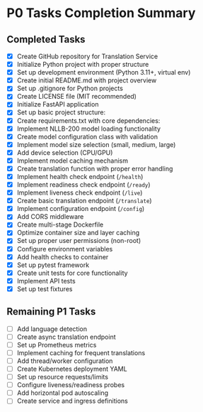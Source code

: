 # P0 Tasks Completion Summary

## Completed Tasks

- [x] Create GitHub repository for Translation Service
- [x] Initialize Python project with proper structure
- [x] Set up development environment (Python 3.11+, virtual env)
- [x] Create initial README.md with project overview
- [x] Set up .gitignore for Python projects
- [x] Create LICENSE file (MIT recommended)
- [x] Initialize FastAPI application
- [x] Set up basic project structure:
- [x] Create requirements.txt with core dependencies:
- [x] Implement NLLB-200 model loading functionality
- [x] Create model configuration class with validation
- [x] Implement model size selection (small, medium, large)
- [x] Add device selection (CPU/GPU)
- [x] Implement model caching mechanism
- [x] Create translation function with proper error handling
- [x] Implement health check endpoint (`/health`)
- [x] Implement readiness check endpoint (`/ready`)
- [x] Implement liveness check endpoint (`/live`)
- [x] Create basic translation endpoint (`/translate`)
- [x] Implement configuration endpoint (`/config`)
- [x] Add CORS middleware
- [x] Create multi-stage Dockerfile
- [x] Optimize container size and layer caching
- [x] Set up proper user permissions (non-root)
- [x] Configure environment variables
- [x] Add health checks to container
- [x] Set up pytest framework
- [x] Create unit tests for core functionality
- [x] Implement API tests
- [x] Set up test fixtures

## Remaining P1 Tasks

- [ ] Add language detection
- [ ] Create async translation endpoint
- [ ] Set up Prometheus metrics
- [ ] Implement caching for frequent translations
- [ ] Add thread/worker configuration
- [ ] Create Kubernetes deployment YAML
- [ ] Set up resource requests/limits
- [ ] Configure liveness/readiness probes
- [ ] Add horizontal pod autoscaling
- [ ] Create service and ingress definitions
